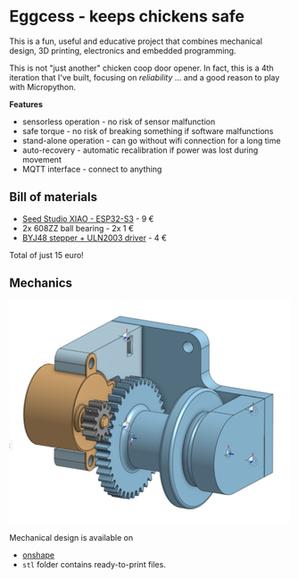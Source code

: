 # Eggcess - keeps chickens safe

This is a fun, useful and educative project that combines mechanical design,
3D printing, electronics and embedded programming.

This is not "just another" chicken coop door opener. In fact, this is a 4th iteration
that I've built, focusing on *reliability* ... and a good reason to play with Micropython.

**Features**

* sensorless operation - no risk of sensor malfunction
* safe torque - no risk of breaking something if software malfunctions
* stand-alone operation - can go without wifi connection for a long time
* auto-recovery - automatic recalibration if power was lost during movement
* MQTT interface - connect to anything


## Bill of materials

* [Seed Studio XIAO - ESP32-S3](https://www.tinytronics.nl/shop/nl/development-boards/microcontroller-boards/met-wi-fi/seeed-studio-xiao-esp32-s3) - 9 €
* 2x 608ZZ ball bearing - 2x 1 €
* [BYJ48 stepper + ULN2003 driver](https://www.tinytronics.nl/shop/nl/mechanica-en-actuatoren/motoren/stappenmotoren/stappen-motor-met-uln2003-motoraansturing) - 4 €

Total of just 15 euro!



## Mechanics

![](img/eggcess_mechanics.png)

Mechanical design is available on

* [onshape](https://cad.onshape.com/documents/9d1e9d13503836a93d923c99/w/cf41e9abcfc58e38551d4ef1/e/91ab2b97868868ebff4768e5?renderMode=0&uiState=6590590c9a15484af8e68a46)
* `stl` folder contains ready-to-print files.
